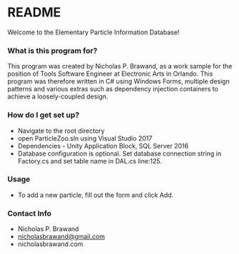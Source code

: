 # README #

Welcome to the Elementary Particle Information Database! 

### What is this program for? ###

This program was created by Nicholas P. Brawand, as a work sample for the position of Tools Software Engineer at Electronic Arts in Orlando. This program was therefore written in C# using Windows Forms, multiple design patterns and various extras such as dependency injection containers to achieve a loosely-coupled design.

### How do I get set up? ###

* Navigate to the root directory
* open ParticleZoo.sln using Visual Studio 2017
* Dependencies - Unity Application Block, SQL Server 2016
* Database configuration is optional. Set database connection string in Factory.cs and set table name in DAL.cs line:125.

### Usage ###

* To add a new particle, fill out the form and click Add.

### Contact Info ###

* Nicholas P. Brawand
* nicholasbrawand@gmail.com
* nicholasbrawand.com